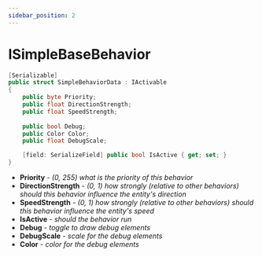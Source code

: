 ```yaml
---
sidebar_position: 2
---
```


# ISimpleBaseBehavior



```csharp title="ISimpleBaseBehavior.cs"
[Serializable]
public struct SimpleBehaviorData : IActivable
{
    public byte Priority;
    public float DirectionStrength;
    public float SpeedStrength;
    
    public bool Debug;
    public Color Color;
    public float DebugScale;

    [field: SerializeField] public bool IsActive { get; set; }
}
```

- **Priority** - *(0, 255) what is the priority of this behavior*
- **DirectionStrength** - *(0, 1) how strongly (relative to other behaviors) should this behavior influence the entity's direction*
- **SpeedStrength** - *(0, 1) how strongly (relative to other behaviors) should this behavior influence the entity's speed*
- **IsActive** - *should the behavior run*
- **Debug** - *toggle to draw debug elements*
- **DebugScale** - *scale for the debug elements*
- **Color** - *color for the debug elements*